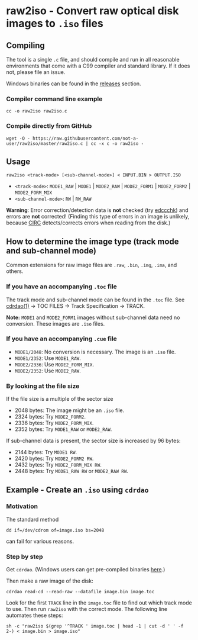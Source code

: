 <!--
raw2iso/README.md

Copyright 2017 not-a-user

Licensed under the Apache License, Version 2.0 (the "License");
you may not use this file except in compliance with the License.
You may obtain a copy of the License at

    http://www.apache.org/licenses/LICENSE-2.0

Unless required by applicable law or agreed to in writing, software
distributed under the License is distributed on an "AS IS" BASIS,
WITHOUT WARRANTIES OR CONDITIONS OF ANY KIND, either express or implied.
See the License for the specific language governing permissions and
limitations under the License.
-->

raw2iso - Convert raw optical disk images to `.iso` files
=========================================================

Compiling
---------

The tool is a single `.c` file, and should compile and run in all
reasonable environments that come with a C99 compiler and standard
library. If it does not, please file an issue.

Windows binaries can be found in the
[releases](https://github.com/not-a-user/raw2iso/releases) section.

### Compiler command line example

~~~
cc -o raw2iso raw2iso.c 
~~~

### Compile directly from GitHub

~~~
wget -O - https://raw.githubusercontent.com/not-a-user/raw2iso/master/raw2iso.c | cc -x c -o raw2iso -
~~~

Usage
-----

~~~
raw2iso <track-mode> [<sub-channel-mode>] < INPUT.BIN > OUTPUT.ISO
~~~

-   `<track-mode>`: `MODE1_RAW` | `MODE1` | `MODE2_RAW` |
    `MODE2_FORM1` | `MODE2_FORM2` | `MODE2_FORM_MIX`
-   `<sub-channel-mode>`: `RW` | `RW_RAW`

**Warning**: Error correction/detection data is **not** checked (try
[edccchk](https://github.com/claunia/edccchk)) and errors are **not**
corrected! (Finding this type of errors in an image is unlikely, because
[CIRC](https://en.wikipedia.org/wiki/Cross-interleaved_Reed%E2%80%93Solomon_coding)
detects/corrects errors when reading from the disk.)

How to determine the image type (track mode and sub-channel mode)
-----------------------------------------------------------------

Common extensions for raw image files are `.raw`, `.bin`, `.img`,
`.ima`, and others.

### If you have an accompanying `.toc` file

The track mode and sub-channel mode can be found in the `.toc` file. See
[cdrdao(1)](https://linux.die.net/man/1/cdrdao) -> TOC FILES ->
Track Specification -> TRACK.

**Note:** `MODE1` and `MODE2_FORM1` images without sub-channel data need
no conversion. These images are `.iso` files.

### If you have an accompanying `.cue` file

-	`MODE1/2048`: No conversion is necessary. The image is an `.iso`
    file.
-   `MODE1/2352`: Use `MODE1_RAW`.
-   `MODE2/2336`: Use `MODE2_FORM_MIX`.
-   `MODE2/2352`: Use `MODE2_RAW`.

### By looking at the file size

If the file size is a multiple of the sector size

-   2048 bytes: The image might be an `.iso` file.
-   2324 bytes: Try `MODE2_FORM2`.
-   2336 bytes: Try `MODE2_FORM_MIX`.
-   2352 bytes: Try `MODE1_RAW` or `MODE2_RAW`.

If sub-channel data is present, the sector size is increased by 96
bytes:

-   2144 bytes: Try `MODE1 RW`.
-   2420 bytes: Try `MODE2_FORM2 RW`.
-   2432 bytes: Try `MODE2_FORM_MIX RW`.
-   2448 bytes: Try `MODE1_RAW RW` or `MODE2_RAW RW`.

Example - Create an `.iso` using `cdrdao`
-----------------------------------------

### Motivation

The standard method

~~~
dd if=/dev/cdrom of=image.iso bs=2048
~~~

can fail for various reasons.

### Step by step

Get `cdrdao`. (Windows users can get pre-compiled binaries
[here](https://www.student.tugraz.at/thomas.plank/).)

Then make a raw image of the disk:

~~~
cdrdao read-cd --read-raw --datafile image.bin image.toc
~~~

Look for the first `TRACK` line in the `image.toc` file to find out
which track mode to use. Then run `raw2iso` with the correct mode. The
following line automates these steps:

~~~
sh -c "raw2iso $(grep '^TRACK ' image.toc | head -1 | cut -d ' ' -f 2-) < image.bin > image.iso"
~~~
